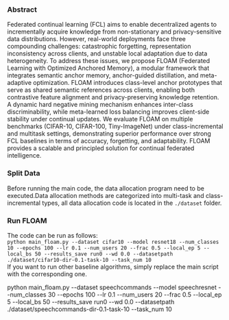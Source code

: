 ### Abstract
Federated continual learning (FCL) aims to enable decentralized agents to incrementally acquire knowledge from non-stationary and privacy-sensitive data distributions. However, real-world deployments face three compounding challenges: catastrophic forgetting, representation inconsistency across clients, and unstable local adaptation due to data heterogeneity. To address these issues, we propose FLOAM (Federated Learning with Optimized Anchored Memory), a modular framework that integrates semantic anchor memory, anchor-guided distillation, and meta-adaptive optimization. FLOAM introduces class-level anchor prototypes that serve as shared semantic references across clients, enabling both contrastive feature alignment and privacy-preserving knowledge retention. A dynamic hard negative mining mechanism enhances inter-class discriminability, while meta-learned loss balancing improves client-side stability under continual updates. We evaluate FLOAM on multiple benchmarks (CIFAR-10, CIFAR-100, Tiny-ImageNet) under class-incremental and multitask settings, demonstrating superior performance over strong FCL baselines in terms of accuracy, forgetting, and adaptability. FLOAM provides a scalable and principled solution for continual federated intelligence.

### Split Data
Before running the main code, the data allocation program need to be executed.Data allocation methods are categorized into multi-task and class-incremental types, all data allocation code is located in the `./dataset` folder.

### Run FLOAM
The code can be run as follows:<br>
`python main_floam.py --dataset cifar10 --model resnet18 --num_classes 10 --epochs 100 --lr 0.1 --num_users 20 --frac 0.5 --local_ep 5 --local_bs 50 --results_save run0 --wd 0.0 --datasetpath ./dataset/cifar10-dir-0.1-task-10 --task_num 10`<br>
If you want to run other baseline algorithms, simply replace the main script with the corresponding one.


python main_floam.py --dataset speechcommands --model speechresnet --num_classes 30 --epochs 100 --lr 0.1 --num_users 20 --frac 0.5 --local_ep 5 --local_bs 50 --results_save run0 --wd 0.0 --datasetpath ./dataset/speechcommands-dir-0.1-task-10 --task_num 10